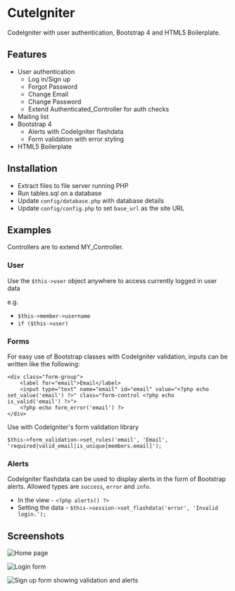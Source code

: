 # CuteIgniter

CodeIgniter with user authentication, Bootstrap 4 and HTML5 Boilerplate.

## Features

* User authentication
  * Log in/Sign up
  * Forgot Password
  * Change Email
  * Change Password
  * Extend Authenticated_Controller for auth checks
* Mailing list
* Bootstrap 4
  * Alerts with CodeIgniter flashdata
  * Form validation with error styling
* HTML5 Boilerplate

## Installation

* Extract files to file server running PHP
* Run tables.sql on a database
* Update `config/database.php` with database details
* Update `config/config.php` to set `base_url` as the site URL

## Examples

Controllers are to extend MY_Controller.

### User
Use the `$this->user` object anywhere to access currently logged in user data

e.g. 
* `$this->member->username`
* `if ($this->user)`

### Forms

For easy use of Bootstrap classes with CodeIgniter validation, inputs can be written like the following:
```
<div class="form-group">
	<label for="email">Email</label>
	<input type="text" name="email" id="email" value="<?php echo set_value('email') ?>" class="form-control <?php echo is_valid('email') ?>">
	<?php echo form_error('email') ?>
</div>
```
Use with CodeIgniter's form validation library
```
$this->form_validation->set_rules('email', 'Email', 'required|valid_email|is_unique[members.email]');
```

### Alerts

CodeIgniter flashdata can be used to display alerts in the form of Bootstrap alerts.
Allowed types are `success`, `error` and `info`.
* In the view - `<?php alerts() ?>`
* Setting the data - `$this->session->set_flashdata('error', 'Invalid login.');`

## Screenshots

![Home page](https://raw.githubusercontent.com/tomual/cuteigniter/master/img/home.PNG)

![Login form](https://raw.githubusercontent.com/tomual/cuteigniter/master/img/login.PNG)

![Sign up form showing validation and alerts](https://raw.githubusercontent.com/tomual/cuteigniter/master/img/signup.PNG)
